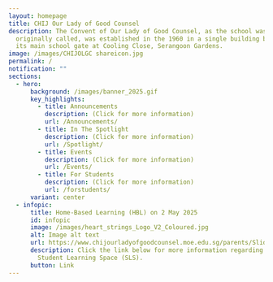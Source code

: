 ```yaml
---
layout: homepage
title: CHIJ Our Lady of Good Counsel
description: The Convent of Our Lady of Good Counsel, as the school was
  originally called, was established in the 1960 in a single building block with
  its main school gate at Cooling Close, Serangoon Gardens.
image: /images/CHIJOLGC shareicon.jpg
permalink: /
notification: ""
sections:
  - hero:
      background: /images/banner_2025.gif
      key_highlights:
        - title: Announcements
          description: (Click for more information)
          url: /Announcements/
        - title: In The Spotlight
          description: (Click for more information)
          url: /Spotlight/
        - title: Events
          description: (Click for more information)
          url: /Events/
        - title: For Students
          description: (Click for more information)
          url: /forstudents/
      variant: center
  - infopic:
      title: Home-Based Learning (HBL) on 2 May 2025
      id: infopic
      image: /images/heart_strings_Logo_V2_Coloured.jpg
      alt: Image alt text
      url: https://www.chijourladyofgoodcounsel.moe.edu.sg/parents/Slides-and-Resources/SLS-Support-Home-Based-Learning/
      description: Click the link below for more information regarding support for
        Student Learning Space (SLS).
      button: Link
---
```

